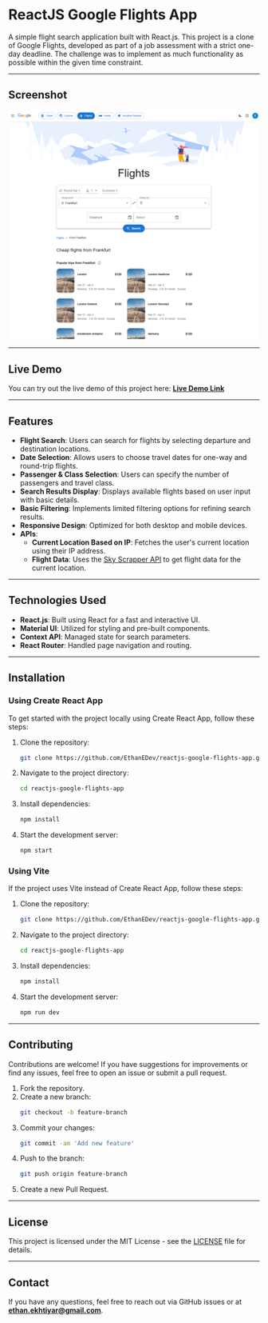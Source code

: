 # ReactJS Google Flights App

A simple flight search application built with React.js. This project is a clone of Google Flights, developed as part of a job assessment with a strict one-day deadline. The challenge was to implement as much functionality as possible within the given time constraint.

---

## **Screenshot**

![Google Flight Screenshot](./screenshot.png)

---

## **Live Demo**

You can try out the live demo of this project here: **[Live Demo Link](#)**

---

## **Features**

- **Flight Search**: Users can search for flights by selecting departure and destination locations.
- **Date Selection**: Allows users to choose travel dates for one-way and round-trip flights.
- **Passenger & Class Selection**: Users can specify the number of passengers and travel class.
- **Search Results Display**: Displays available flights based on user input with basic details.
- **Basic Filtering**: Implements limited filtering options for refining search results.
- **Responsive Design**: Optimized for both desktop and mobile devices.
- **APIs**:
  - **Current Location Based on IP**: Fetches the user's current location using their IP address.
  - **Flight Data**: Uses the [Sky Scrapper API](https://rapidapi.com/apiheya/api/sky-scrapper) to get flight data for the current location.
  
---

## **Technologies Used**

- **React.js**: Built using React for a fast and interactive UI.
- **Material UI**: Utilized for styling and pre-built components.
- **Context API**: Managed state for search parameters.
- **React Router**: Handled page navigation and routing.

---

## **Installation**

### **Using Create React App**

To get started with the project locally using Create React App, follow these steps:

1. Clone the repository:
   ```sh
   git clone https://github.com/EthanEDev/reactjs-google-flights-app.git
   ```
2. Navigate to the project directory:
   ```sh
   cd reactjs-google-flights-app
   ```
3. Install dependencies:
   ```sh
   npm install
   ```
4. Start the development server:
   ```sh
   npm start
   ```

### **Using Vite**

If the project uses Vite instead of Create React App, follow these steps:

1. Clone the repository:
   ```sh
   git clone https://github.com/EthanEDev/reactjs-google-flights-app.git
   ```
2. Navigate to the project directory:
   ```sh
   cd reactjs-google-flights-app
   ```
3. Install dependencies:
   ```sh
   npm install
   ```
4. Start the development server:
   ```sh
   npm run dev
   ```

---

## **Contributing**

Contributions are welcome! If you have suggestions for improvements or find any issues, feel free to open an issue or submit a pull request.

1. Fork the repository.
2. Create a new branch:
   ```sh
   git checkout -b feature-branch
   ```
3. Commit your changes:
   ```sh
   git commit -am 'Add new feature'
   ```
4. Push to the branch:
   ```sh
   git push origin feature-branch
   ```
5. Create a new Pull Request.

---

## **License**

This project is licensed under the MIT License - see the [LICENSE](LICENSE) file for details.

---

## **Contact**

If you have any questions, feel free to reach out via GitHub issues or at **ethan.ekhtiyar@gmail.com**.

